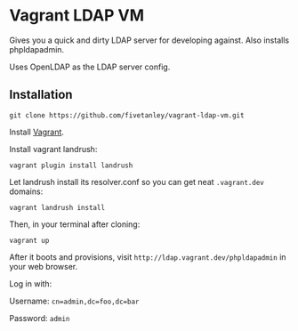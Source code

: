 Vagrant LDAP VM
========

Gives you a quick and dirty LDAP server for developing against. Also
installs phpldapadmin.

Uses OpenLDAP as the LDAP server config.

Installation
---------------

`git clone https://github.com/fivetanley/vagrant-ldap-vm.git`

Install [Vagrant](http://www.vagrantup.com/).

Install vagrant landrush:

`vagrant plugin install landrush`

Let landrush install its resolver.conf so you can get neat `.vagrant.dev` domains:

`vagrant landrush install`

Then, in your terminal after cloning:

`vagrant up`

After it boots and provisions, visit `http://ldap.vagrant.dev/phpldapadmin`
in your web browser.

Log in with:

Username: `cn=admin,dc=foo,dc=bar`

Password: `admin`
